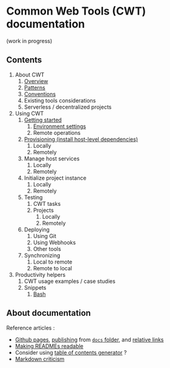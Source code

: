 # Common Web Tools (CWT) documentation

(work in progress)

## Contents

1. About CWT
    1. [Overview](about/overview.md)
    1. [Patterns](about/patterns.md)
    1. [Conventions](about/conventions.md)
    1. Existing tools considerations
    1. Serverless / decentralized projects
1. Using CWT
    1. [Getting started](usage/getting-started.md)
        1. [Environment settings](usage/environment-settings.md)
        1. Remote operations
    1. [Provisioning (install host-level dependencies)](usage/tasks.md#install-host-level-dependencies)
        1. Locally
        1. Remotely
    1. Manage host services
        1. Locally
        1. Remotely
    1. Initialize project instance
        1. Locally
        1. Remotely
    1. Testing
        1. CWT tasks
        1. Projects
            1. Locally
            1. Remotely
    1. Deploying
        1. Using Git
        1. Using Webhooks
        1. Other tools
    1. Synchronizing
        1. Local to remote
        1. Remote to local
1. Productivity helpers
    1. CWT usage examples / case studies
    1. Snippets
        1. [Bash](snippets/bash.md)

## About documentation

Reference articles :

- [Github pages](https://github.com/blog/2289-publishing-with-github-pages-now-as-easy-as-1-2-3), [publishing](https://github.com/blog/2228-simpler-github-pages-publishing) from [`docs` folder](https://help.github.com/articles/configuring-a-publishing-source-for-github-pages/), and [relative links](https://github.com/blog/2290-relative-links-for-github-pages)
- [Making READMEs readable](https://open-source-guide.18f.gov/making-readmes-readable/)
- Consider using [table of contents generator](https://github.com/ekalinin/github-markdown-toc) ?
- [Markdown criticism](http://ericholscher.com/blog/2016/mar/15/dont-use-markdown-for-technical-docs/)
